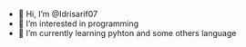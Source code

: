 - 👋 Hi, I’m @Idrisarif07
- 👀 I’m interested in programming 
- 🌱 I’m currently learning pyhton and some others language 



